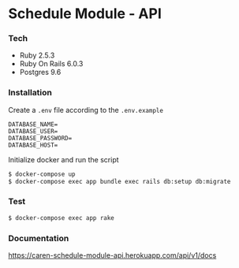 # Schedule Module - API

### Tech

* Ruby 2.5.3
* Ruby On Rails 6.0.3
* Postgres 9.6

### Installation

Create a `.env` file according to the `.env.example`

```
DATABASE_NAME=
DATABASE_USER=
DATABASE_PASSWORD=
DATABASE_HOST=
```

Initialize docker and run the script

```sh
$ docker-compose up
$ docker-compose exec app bundle exec rails db:setup db:migrate
```
### Test

```sh
$ docker-compose exec app rake
```

### Documentation

https://caren-schedule-module-api.herokuapp.com/api/v1/docs